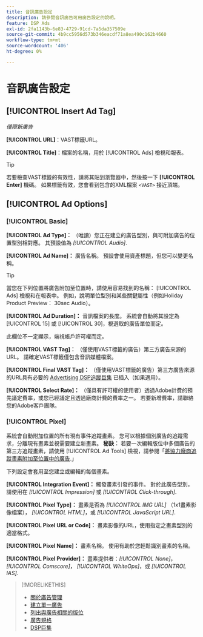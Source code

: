 ```yaml
---
title: 音訊廣告設定
description: 請參閱音訊廣告可用廣告設定的說明。
feature: DSP Ads
exl-id: 2fa1143b-6e83-4729-91cd-7a5da357509e
source-git-commit: 4b9cc5956d573b346eacdf71a8ea490c162b4660
workflow-type: tm+mt
source-wordcount: '406'
ht-degree: 0%

---
```


# 音訊廣告設定

## [!UICONTROL Insert Ad Tag]

*僅限新廣告*

**[!UICONTROL URL]**：VAST標籤URL。

**[!UICONTROL Title]**：檔案的名稱，用於 [!UICONTROL Ads] 檢視和報表。

>[!TIP]
>
> 若要檢查VAST標籤的有效性，請將其貼到瀏覽器中，然後按一下 **[!UICONTROL Enter]** 機碼。 如果標籤有效，您會看到包含的XML檔案 `<VAST>` 接近頂端。

## [!UICONTROL Ad Options]

### [!UICONTROL Basic]

**[!UICONTROL Ad Type]：** （唯讀）您正在建立的廣告型別，與可附加廣告的位置型別相對應。 其預設值為 *[!UICONTROL Audio]*.

**[!UICONTROL Ad Name]：** 廣告名稱。 預設會使用資產標題，但您可以變更名稱。

>[!TIP]
>
> 當您在下列位置將廣告附加至位置時，請使用容易找到的名稱： [!UICONTROL Ads] 檢視和在報表中。 例如，說明單位型別和某些關鍵屬性（例如Holiday Product Preview： 30sec Audio）。

**[!UICONTROL Ad Duration]：** 音訊檔案的長度。 系統會自動將其設定為 [!UICONTROL 15] 或 [!UICONTROL 30]，視選取的廣告單位而定。

此欄位不一定顯示，端視帳戶許可權而定。

**[!UICONTROL VAST Tag]：** （僅使用VAST標籤的廣告）第三方廣告來源的URL。 請確定VAST標籤僅包含音訊媒體檔案。

**[!UICONTROL Final VAST Tag]：** （僅使用VAST標籤的廣告）第三方廣告來源的URL具有必要的 [Advertising DSP追蹤巨集](/help/dsp/campaign-management/macros.md) 已插入（如果適用）。

**[!UICONTROL Select Rate]：** （僅具有許可權的使用者）透過Adobe計費的預先議定費率，或您已經議定且透過廠商計費的費率之一。 若要新增費率，請聯絡您的Adobe客戶團隊。

### [!UICONTROL Pixel]

系統會自動附加位置的所有現有事件追蹤畫素。 您可以根據個別廣告的追蹤需求，分離現有畫素並視需要建立新畫素。 **秘訣：** 若要一次編輯版位中多個廣告的第三方追蹤畫素，請使用 [!UICONTROL Ad Tools] 檢視，請參閱「[將協力廠商追蹤畫素附加至位置中的廣告](/help/dsp/campaign-management/ads/ad-attach-to-placement.md#attach-pixels-ads).」

下列設定會套用至您建立或編輯的每個畫素。

**[!UICONTROL Integration Event]：** 觸發畫素引發的事件。 對於此廣告型別，請使用在 *[!UICONTROL Impression]* 或 *[!UICONTROL Click-through]*.

**[!UICONTROL Pixel Type]：** 畫素是否為 *[!UICONTROL IMG URL]* （1x1畫素影像檔案）， *[!UICONTROL HTML]*，或 *[!UICONTROL JavaScript URL]*.

**[!UICONTROL Pixel URL or Code]：** 畫素影像的URL，使用指定之畫素型別的適當格式。

**[!UICONTROL Pixel Name]：** 畫素名稱。 使用有助於您輕鬆識別畫素的名稱。

**[!UICONTROL Pixel Provider]：** 畫素提供者：*[!UICONTROL None]*， *[!UICONTROL Comscore]*， *[!UICONTROL WhiteOps]*，或 *[!UICONTROL IAS]*.

>[!MORELIKETHIS]
>
>* [關於廣告管理](ad-about.md)
>* [建立單一廣告](ad-create.md)
>* [列出與廣告相關的版位](/help/dsp/campaign-management/ads/ad-list-placements.md)
>* [廣告規格](ad-specs.md)
>* [DSP巨集](/help/dsp/campaign-management/macros.md)
